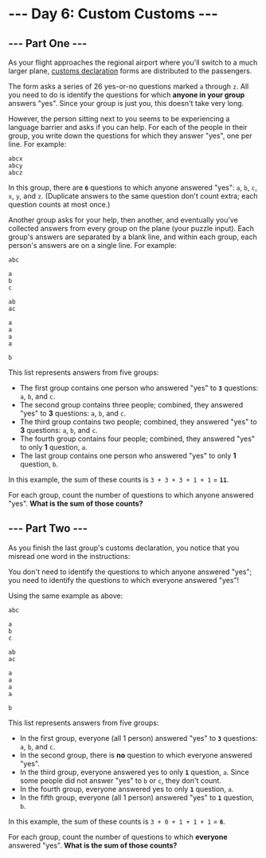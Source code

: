 # --- Day 6: Custom Customs ---

## --- Part One ---
As your flight approaches the regional airport where you'll switch to a much larger plane, [customs declaration](https://en.wikipedia.org/wiki/Customs_declaration) forms are distributed to the passengers.

The form asks a series of 26 yes-or-no questions marked `a` through `z`.
All you need to do is identify the questions for which **anyone in your group** answers "yes".
Since your group is just you, this doesn't take very long.

However, the person sitting next to you seems to be experiencing a language barrier and asks if you can help.
For each of the people in their group, you write down the questions for which they answer "yes", one per line.
For example:

```
abcx
abcy
abcz
```

In this group, there are **`6`** questions to which anyone answered "yes": `a`, `b`, `c`, `x`, `y`, and `z`.
(Duplicate answers to the same question don't count extra; each question counts at most once.)

Another group asks for your help, then another, and eventually you've collected answers from every group on the plane (your puzzle input).
Each group's answers are separated by a blank line, and within each group, each person's answers are on a single line.
For example:

```
abc

a
b
c

ab
ac

a
a
a
a

b
```

This list represents answers from five groups:

- The first group contains one person who answered "yes" to **`3`** questions: `a`, `b`, and `c`.
- The second group contains three people; combined, they answered "yes" to **3** questions: `a`, `b`, and `c`.
- The third group contains two people; combined, they answered "yes" to **3** questions: `a`, `b`, and `c`.
- The fourth group contains four people; combined, they answered "yes" to only **1** question, `a`.
- The last group contains one person who answered "yes" to only **1** question, `b`.

In this example, the sum of these counts is `3 + 3 + 3 + 1 + 1` = **`11`**.

For each group, count the number of questions to which anyone answered "yes".
**What is the sum of those counts?**

## --- Part Two ---

As you finish the last group's customs declaration, you notice that you misread one word in the instructions:

You don't need to identify the questions to which anyone answered "yes"; you need to identify the questions to which everyone answered "yes"!

Using the same example as above:

```
abc

a
b
c

ab
ac

a
a
a
a

b
```

This list represents answers from five groups:

- In the first group, everyone (all 1 person) answered "yes" to **`3`** questions: `a`, `b`, and `c`.
- In the second group, there is **no** question to which everyone answered "yes".
- In the third group, everyone answered yes to only **`1`** question, `a`. Since some people did not answer "yes" to `b` or `c`, they don't count.
- In the fourth group, everyone answered yes to only **`1`** question, `a`.
- In the fifth group, everyone (all 1 person) answered "yes" to **`1`** question, `b`.

In this example, the sum of these counts is `3 + 0 + 1 + 1 + 1` = **`6`**.

For each group, count the number of questions to which **everyone** answered "yes".
**What is the sum of those counts?**

